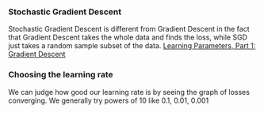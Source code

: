 ### Stochastic Gradient Descent
Stochastic Gradient Descent is different from Gradient Descent in the fact that Gradient Descent takes the whole data and finds the loss, while SGD just takes a random sample subset of the data. [Learning Parameters, Part 1: Gradient Descent](https://towardsdatascience.com/learning-parameters-part-1-eb3e8bb9ffbb)

### Choosing the learning rate
We can judge how good our learning rate is by seeing the graph of losses converging. We generally try powers of 10 like 0.1, 0.01, 0.001
